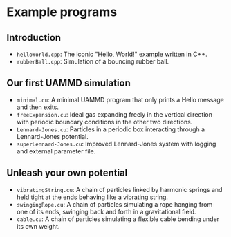 # Example programs

## Introduction

* `helloWorld.cpp`: The iconic "Hello, World!" example written in C++.
* `rubberBall.cpp`: Simulation of a bouncing rubber ball.

## Our first UAMMD simulation

* `minimal.cu`: A minimal UAMMD program that only prints a Hello message and
  then exits.
* `freeExpansion.cu`: Ideal gas expanding freely in the vertical direction with
  periodic boundary conditions in the other two directions.
* `Lennard-Jones.cu`: Particles in a periodic box interacting through a
  Lennard-Jones potential.
* `superLennard-Jones.cu`: Improved Lennard-Jones system with logging and
  external parameter file.

## Unleash your own potential

* `vibratingString.cu`: A chain of particles linked by harmonic springs and held
   tight at the ends behaving like a vibrating string.
* `swingingRope.cu`: A chain of particles simulating a rope hanging from one of
   its ends, swinging back and forth in a gravitational field.
* `cable.cu`: A chain of particles simulating a flexible cable bending under its
   own weight.
